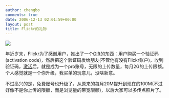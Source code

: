 ```yaml
---
author: chengbo
comments: true
date: 2006-12-13 02:01:59+00:00
layout: post
title: Flickr的礼物
---
```


![](http://us.i1.yimg.com/us.yimg.com/i/ww/news/2006/12/12/gtfof.gif)

年近岁末，Flickr为了感谢用户，推出了一个[Gift](http://www.flickr.com/gift/)的东西：用户购买一个验证码(activation code)，然后把这个验证码发给朋友(不管他有没有Flickr账户)，收到验证码，[激活](http://www.flickr.com/gift/activate/)后，就是成为一个pro账号，无限的上传数量，每月2G的上传限额。个人感觉就是一个你升级，我买单的玩意儿，没啥新意。

不过高兴的是，免费账号也升级了，从原来的每月20M提升到现在的100M(不过好像不是你上传的限额，而是浏览量的带宽限额)，以后大家可以多传点照片了。
